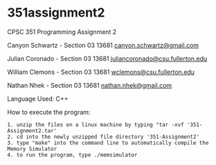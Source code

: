 # 351assignment2

CPSC 351 Programming Assignment 2

Canyon Schwartz - Section 03 13681 canyon.schwartz@gmail.com

Julian Coronado - Section 03 13681 juliancoronado@csu.fullerton.edu

William Clemons - Section 03 13681 wclemons@csu.fullerton.edu

Nathan Nhek - Section 03 13681 nathan.nhek@gmail.com

Language Used: C++

How to execute the program:

    1. unzip the files on a linux machine by typing "tar -xvf '351-Assignment2.tar'
    2. cd into the newly unzipped file directory '351-Assignment2'
    3. type "make" into the command line to automatically compile the Memory Simulator
    4. to run the program, type ./memsimulator
